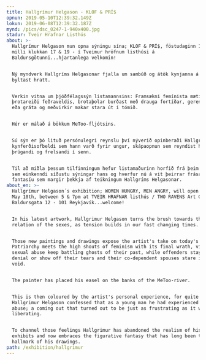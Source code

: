 ```yaml
---
title: Hallgrímur Helgason - KLOF & PRÍ$
opnun: 2019-05-10T12:39:32.149Z
lokun: 2019-06-08T12:39:32.187Z
mynd: /pics/dsc_0247-1-940x400.jpg
stadur: Tveir Hrafnar Listhús
about: >-
  Hallgrímur Helgason mun opna sýningu sína; KLOF & PRÍ$, föstudaginn 10. maí, á
  milli klukkan 17 & 19 - í Tveimur hröfnum listhúsi á
  Baldursgötunni...hjartanlega velkomin!   


  Ný myndverk Hallgríms Helgasonar fjalla um sambúð og átök kynjanna á tímum sem
  byltast hratt. 


  Verkin vitna um þjóðfélagssýn listamannsins: Framsækni femínista mætir
  þrotareiði feðraveldis, brotaþolar burðast með drauga fortíðar, gerendur neita
  eða gráta og meðvirkir makar stara út í tómið. 


  Hér er málað á bökkum MeToo-fljótsins.


  Sú sýn er þó lituð persónulegri reynslu því nýverið opinberaði Hallgrímur það
  kynferðisofbeldi sem hann varð fyrir ungur, skápaopnun sem reyndist honum
  þrúgandi og frelsandi í senn.


  Til að miðla þessum tilfinningum hefur listamaðurinn horfið frá þeim realisma
  sem einkenndi síðustu sýningar hans og hverfur nú á vit þeirrar frásagnarglöðu
  fantasíu sem margir þekkja af teikningum Hallgríms Helgasonar.
about_en: >-
  Hallgrímur Helgason´s exhibition; WOMEN HUNGRY, MEN ANGRY, will open Friday,
  May 10th, between 5 & 7pm at TVEIR HRAFNAR listhús / TWO RAVENS Art Gallery,
  Baldursgata 12 - 101 Reykjavík...welcome!  


  In his latest artwork, Hallgrimur Helgason turns the brush towards the
  relation of the sexes, as tension builds in our fast changing times.


  Those new paintings and drawings expose the artist's take on today's society:
  Patriarchy meets the high shouts of feminism with its final wrath, victims of
  sexual abuse keep battling ghosts of their past, while offenders stay in
  denial or show off their tears and their co-dependent spouses stare into the
  void.


  The painter has placed his easel on the banks of the MeToo-river.


  This is then coloured by the artist's personal experience, for quite recently
  Hallgrimur Helgason confessed that as a young man he had experienced sexual
  abuse; a coming out that turned out to be just as frustrating as it was
  liberating.


  To channel those feelings Hallgrimur has abandoned the realism of his last two
  exhibits and now embraces the figurative fantasy that has long been the
  hallmark of his drawings. 
path: /exhibition/hallgrimur
---
```


